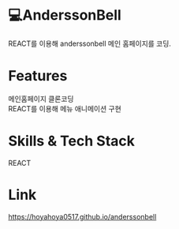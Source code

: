 # 💻AnderssonBell
REACT를 이용해 anderssonbell 메인 홈페이지를 코딩.<br>
# Features
메인홈페이지 클론코딩<br>
REACT를 이용해 메뉴 애니메이션 구현<br>
# Skills & Tech Stack
REACT<br>
# Link
https://hoyahoya0517.github.io/anderssonbell
